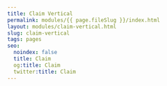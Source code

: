 ```yaml
---
title: Claim Vertical
permalink: modules/{{ page.fileSlug }}/index.html
layout: modules/claim-vertical.html
slug: claim-vertical
tags: pages
seo:
  noindex: false
  title: Claim
  og:title: Claim
  twitter:title: Claim
---
```



